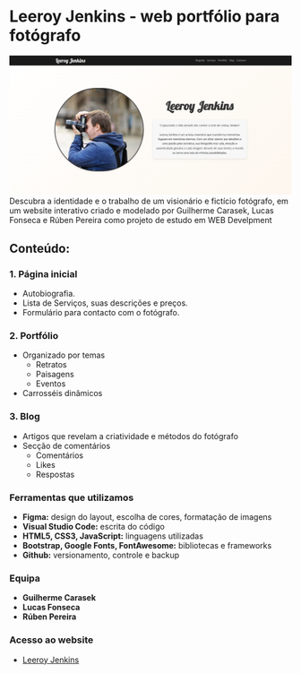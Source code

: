 # Leeroy Jenkins - web portfólio para fotógrafo
![Homepage](./assets/img/readme.png)
Descubra a identidade e o trabalho de um visionário e fictício fotógrafo, em um website interativo criado e modelado por Guilherme Carasek, Lucas Fonseca e Rúben Pereira como projeto de estudo em WEB Develpment
## Conteúdo:
### 1. Página inicial
- Autobiografia.
- Lista de Serviços, suas descrições e preços.
- Formulário para contacto com o fotógrafo. 
### 2. Portfólio
- Organizado por temas
    -  Retratos
    -  Paisagens
    -  Eventos
- Carrosséis dinâmicos
### 3. Blog
- Artigos que revelam a criatividade e métodos do fotógrafo
- Secção de comentários
    - Comentários
    - Likes
    - Respostas 
### Ferramentas que utilizamos
- **Figma:** design do layout, escolha de cores, formatação de imagens
- **Visual Studio Code:** escrita do código
- **HTML5, CSS3, JavaScript:** linguagens utilizadas
- **Bootstrap, Google Fonts, FontAwesome:** bibliotecas e frameworks
- **Github:** versionamento, controle e backup
### Equipa
- **Guilherme Carasek**
- **Lucas Fonseca**
- **Rúben Pereira**
### Acesso ao website
- [Leeroy Jenkins](https://lfonseca3903.github.io/Trabalho_Final_WEB/)
